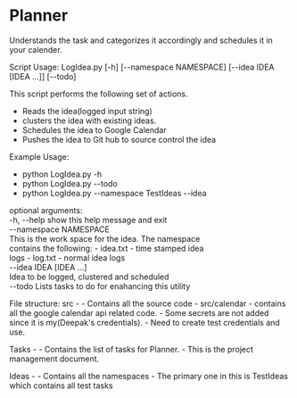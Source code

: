 # Planner
Understands the task and categorizes it accordingly and schedules it in your calender. 


Script Usage:
LogIdea.py [-h] [--namespace NAMESPACE] [--idea IDEA [IDEA ...]]
                  [--todo]

This script performs the following set of actions.
* Reads the idea(logged input string)
* clusters the idea with existing ideas.
* Schedules the idea to Google Calendar
* Pushes the idea to Git hub to source control the idea

Example Usage: 
* python LogIdea.py -h
* python LogIdea.py --todo
* python LogIdea.py --namespace TestIdeas --idea <Idea without quotes>

optional arguments:  
  -h, --help            show this help message and exit  
  --namespace NAMESPACE  
                        This is the work space for the idea. The namespace  
                        contains the following: - idea.txt - time stamped idea  
                        logs - log.txt - normal idea logs  
  --idea IDEA [IDEA ...]  
                        Idea to be logged, clustered and scheduled  
  --todo                Lists tasks to do for enahancing this utility  


File structure:
src - 
    - Contains all the source code
    - src/calendar - contains all the google calendar api related code. 
    - Some secrets are not added since it is my(Deepak's credentials). 
    - Need to create test credentials and use.

Tasks - 
    - Contains the list of tasks for Planner. 
    - This is the project management document.

Ideas - 
    - Contains all the namespaces
    - The primary one in this is TestIdeas which contains all test tasks

